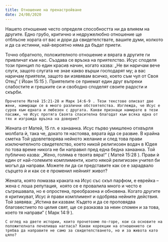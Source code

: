 ```yaml
---
title: Отношение на пренастройване
date: 24/08/2020
---
```


Нашето отношение често определя способността ни да влияем на другите. Едно грубо, критично и недружелюбно отношение ще отблъсне хората от вас и дори да свидетелствате, вашите думи, колкото и да са истинни, най-вероятно няма да бъдат приети.

Точно обратното, положителното отношение и вярата в другите ги привличат към нас. Създава се връзка на приятелство. Исус споделя този принцип по един красив начин, когато казва: „Не ви наричам вече слуги, защото слугата не знае какво върши господарят му; а вас наричам приятели, защото ви изявявам всичко, което съм чул от Своя Отец” ( Йоан 15:15 ). Приятелите се приемат един друг въпреки слабостите и грешките си и свободно споделят своите радости и скърби.

`Прочетете Матей 15:21-28 и Марк 14:6-9 . Тези текстове описват две жени, намиращи се в много различни обстоятелства. Изглежда, че Исус е суров към едната и любезен с другата. Какви признаци намирате в тези пасажи, че Исус протяга Своята спасителна благодат към всяка една от тях и изгражда връзка на доверие?`

Жената от Матей, 15 гл. е ханаанка. Исус първо умишлено отхвърля молбата ѝ, така че, докато тя настоява, вярата ѝда се развие. В крайна сметка Той удовлетворява нейното желание и след това прави изключителното свидетелство, което никой религиозен водач в Юдея по това време никога не би направил пред една бедна ханаанка. Той публично казва: „Жено, голяма е твоята вяра!“ ( Матей 15:28 ). Прави ѝ един от най-големите комплименти, които някой религиозен учител би могъл да направи. Можете ли да си представите как се е зарадвало сърцето ѝ и как се е променил нейният живот?

Жената, която помазва краката на Исус със скъп парфюм, е еврейка – жена с лоша репутация,  която се е провалила много и често е съгрешавала, но е опростена, преобразена и обновена. Когато другите я критикуват, Исус ѝ прави комплимент и одобрява нейните действия. Той заявява: „Истина ви казвам: Където и да се проповядва благовестието по целия свят, ще се разказва за неин спомен и за това, което тя направи“ ( Марк 14:9 ).

`С оглед на двете истории, които прочетохме по-горе, кои са основите на положителната печеливша нагласа? Какви корекции на отношението си трябва да направите не само за свидетелстването, но и за живота като цяло?`